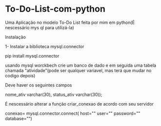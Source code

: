 # To-Do-List-com-python
Uma Aplicação no modelo To-Do List feita por mim em python(É nescessário mys
ql para utilizá-la)

Instalação 

1- Instalar a biblioteca mysql.connector

pip install mysql.connector

usando mysql worckbech crie um banco de dado e em seguida uma tabela chamada "atividade"(pode ser qualquer variavel, mas terá que mudar no codigo depois)

Deve haver os seguintes campos

nome_ativ varchar(30),
status_ativ varchar(30));

É nescessário alterar a função criar_conexao de acordo com seu servidor

conexao= mysql.connector.connect(
host=""
user=""
password=""
database="")
